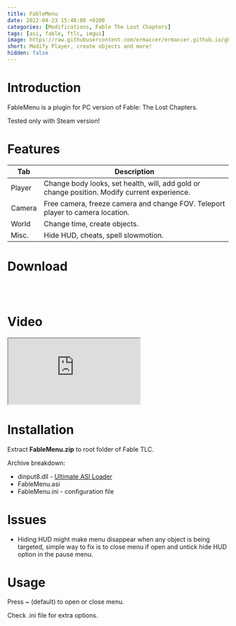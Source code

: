 ```yaml
---
title: FableMenu
date: 2022-04-23 15:48:00 +0100
categories: [Modifications, Fable The Lost Chapters]
tags: [asi, fable, ftlc, imgui]   
image: https://raw.githubusercontent.com/ermaccer/ermaccer.github.io/gh-pages/assets/mods/ftlc/menu/1.jpg
short: Modify Player, create objects and more!
hidden: false
---
```


# Introduction
FableMenu is a plugin for PC version of Fable: The Lost Chapters.

<div class="alert bg-dark">
    Tested only with Steam version!
</div>

# Features

| Tab | Description |
| --- | --- |
|Player| Change body looks, set health, will, add gold or change position. Modify current experience. |
|Camera| Free camera, freeze camera and change FOV. Teleport player to camera location.  |
|World| Change time, create objects. |
|Misc.| Hide HUD, cheats, spell slowmotion. |

# Download

<a class="btn btn-block btn-dark bg-dark text-gray btn-lg" style="color: white;" href="https://github.com/ermaccer/FableMenu/releases/latest/download/FableMenu.zip" role="button">
<i class="fas fa-download"></i>
Download
</a>
<br>
<a class="btn btn-block btn-dark bg-dark text-gray btn-lg" style="color: white;" href="hhttps://github.com/ermaccer/FableMenu/" role="button">
<i class="fab fa-github"></i>
Source
</a>

# Video

<div class="embed-responsive embed-responsive-16by9">
  <iframe class="embed-responsive-item" src="https://www.youtube.com/embed/k-DiLlovBpU" allowfullscreen></iframe>
</div>


# Installation 

Extract **FableMenu.zip** to root folder of Fable TLC.

Archive breakdown:

 - dinput8.dll - [Ultimate ASI Loader](https://github.com/ThirteenAG/Ultimate-ASI-Loader/)
 - FableMenu.asi 
 - FableMenu.ini - configuration file



# Issues
- Hiding HUD might make menu disappear when any object is being targeted, simple way to fix is to close menu if open and untick hide HUD option in the pause menu.

# Usage

Press ~ (default) to open or close menu.

Check .ini file for extra options.

